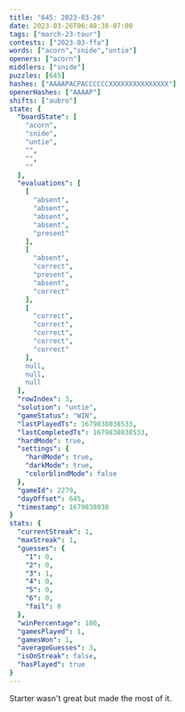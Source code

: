 ```yaml
---
title: "645: 2023-03-26"
date: 2023-03-26T06:40:38-07:00
tags: ["march-23-tour"]
contests: ["2023-03-ffa"]
words: ["acorn","snide","untie"]
openers: ["acorn"]
middlers: ["snide"]
puzzles: [645]
hashes: ["AAAAPACPACCCCCCXXXXXXXXXXXXXXX"]
openerHashes: ["AAAAP"]
shifts: ["aubro"]
state: {
  "boardState": [
    "acorn",
    "snide",
    "untie",
    "",
    "",
    ""
  ],
  "evaluations": [
    [
      "absent",
      "absent",
      "absent",
      "absent",
      "present"
    ],
    [
      "absent",
      "correct",
      "present",
      "absent",
      "correct"
    ],
    [
      "correct",
      "correct",
      "correct",
      "correct",
      "correct"
    ],
    null,
    null,
    null
  ],
  "rowIndex": 3,
  "solution": "untie",
  "gameStatus": "WIN",
  "lastPlayedTs": 1679838038533,
  "lastCompletedTs": 1679838038533,
  "hardMode": true,
  "settings": {
    "hardMode": true,
    "darkMode": true,
    "colorblindMode": false
  },
  "gameId": 2279,
  "dayOffset": 645,
  "timestamp": 1679838038
}
stats: {
  "currentStreak": 1,
  "maxStreak": 1,
  "guesses": {
    "1": 0,
    "2": 0,
    "3": 1,
    "4": 0,
    "5": 0,
    "6": 0,
    "fail": 0
  },
  "winPercentage": 100,
  "gamesPlayed": 1,
  "gamesWon": 1,
  "averageGuesses": 3,
  "isOnStreak": false,
  "hasPlayed": true
}
---
```

<!-- more -->
Starter wasn't great but made the most of it.
